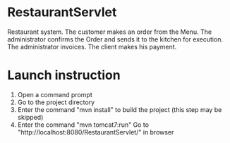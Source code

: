 # RestaurantServlet
Restaurant system. The customer makes an order from the Menu. The administrator confirms the Order and sends it to the kitchen for execution. The administrator invoices. The client makes his payment.
# Launch instruction
1) Open a command prompt
2) Go to the project directory
3) Enter the command "mvn install" to build the project (this step may be skipped)
4) Enter the command "mvn tomcat7:run"
Go to "http://localhost:8080/RestaurantServlet/" in browser
